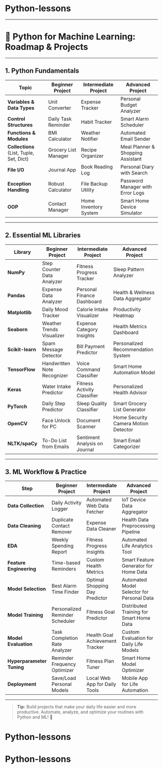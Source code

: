 # Python-lessons

---

# 🧠 Python for Machine Learning: Roadmap & Projects

---

## 1. Python Fundamentals
| Topic | Beginner Project | Intermediate Project | Advanced Project |
|-------|------------------|---------------------|-----------------|
| **Variables & Data Types** | Unit Converter | Expense Tracker | Personal Budget Analyzer |
| **Control Structures** | Daily Task Reminder | Habit Tracker | Smart Alarm Scheduler |
| **Functions & Modules** | BMI Calculator | Weather Notifier | Automated Email Sender |
| **Collections** (List, Tuple, Set, Dict) | Grocery List Manager | Recipe Organizer | Meal Planner & Shopping Assistant |
| **File I/O** | Journal App | Book Reading Log | Personal Diary with Search |
| **Exception Handling** | Robust Calculator | File Backup Utility | Password Manager with Error Logs |
| **OOP** | Contact Manager | Home Inventory System | Smart Home Device Simulator |

---

## 2. Essential ML Libraries
| Library | Beginner Project | Intermediate Project | Advanced Project |
|---------|------------------|---------------------|-----------------|
| **NumPy** | Step Counter Data Analyzer | Fitness Progress Tracker | Sleep Pattern Analyzer |
| **Pandas** | Expense Data Analyzer | Personal Finance Dashboard | Health & Wellness Data Aggregator |
| **Matplotlib** | Daily Mood Tracker | Calorie Intake Visualizer | Productivity Heatmap |
| **Seaborn** | Weather Trends Visualizer | Expense Category Insights | Health Metrics Dashboard |
| **Scikit-learn** | Spam Message Detector | Bill Payment Predictor | Personalized Recommendation System |
| **TensorFlow** | Handwritten Note Recognizer | Voice Command Classifier | Smart Home Automation Model |
| **Keras** | Water Intake Predictor | Fitness Activity Classifier | Personalized Health Advisor |
| **PyTorch** | Daily Step Predictor | Sleep Quality Classifier | Smart Grocery List Generator |
| **OpenCV** | Face Unlock for PC | Document Scanner | Home Security Camera Motion Detector |
| **NLTK/spaCy** | To-Do List from Emails | Sentiment Analysis on Journal | Smart Email Categorizer |

---

## 3. ML Workflow & Practice
| Step | Beginner Project | Intermediate Project | Advanced Project |
|------|------------------|---------------------|-----------------|
| **Data Collection** | Daily Activity Logger | Automated Web Data Fetcher | IoT Device Data Aggregator |
| **Data Cleaning** | Duplicate Contact Remover | Expense Data Cleaner | Health Data Preprocessing Pipeline |
| **EDA** | Weekly Spending Report | Fitness Progress Insights | Automated Life Analytics Tool |
| **Feature Engineering** | Time-based Reminders | Custom Health Metrics | Smart Feature Generator for Home Data |
| **Model Selection** | Best Alarm Time Finder | Optimal Shopping Day Predictor | Automated Model Selector for Personal Data |
| **Model Training** | Personalized Reminder Scheduler | Fitness Goal Predictor | Distributed Training for Smart Home Data |
| **Model Evaluation** | Task Completion Rate Analyzer | Health Goal Achievement Tracker | Custom Evaluation for Daily Life Models |
| **Hyperparameter Tuning** | Reminder Frequency Optimizer | Fitness Plan Tuner | Smart Home Model Optimizer |
| **Deployment** | Save/Load Personal Models | Local Web App for Daily Tools | Mobile App for Life Automation |

---

> **Tip:** Build projects that make your daily life easier and more productive. Automate, analyze, and optimize your routines with Python and ML! 🚀
# Python-lessons
# Python-lessons
